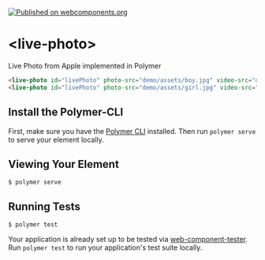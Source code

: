 [![Published on webcomponents.org](https://img.shields.io/badge/webcomponents.org-published-blue.svg)](https://www.webcomponents.org/jorgecasar/live-photo)

# \<live-photo\>

Live Photo from Apple implemented in Polymer

<!--
```
<custom-element-demo>
  <template>
    <link rel="import" href="live-photo.html">
    <next-code-block></next-code-block>
  </template>
</custom-element-demo>
```
-->
```html
<live-photo id="livePhoto" photo-src="demo/assets/boy.jpg" video-src="demo/assets/boy.mov" preload></live-photo>
<live-photo id="livePhoto" photo-src="demo/assets/girl.jpg" video-src="demo/assets/girl.mov" no-controls></live-photo>
```

## Install the Polymer-CLI

First, make sure you have the [Polymer CLI](https://www.npmjs.com/package/polymer-cli) installed. Then run `polymer serve` to serve your element locally.

## Viewing Your Element

```
$ polymer serve
```

## Running Tests

```
$ polymer test
```

Your application is already set up to be tested via [web-component-tester](https://github.com/Polymer/web-component-tester). Run `polymer test` to run your application's test suite locally.
